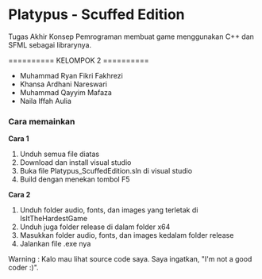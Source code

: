 # Platypus - Scuffed Edition
Tugas Akhir Konsep Pemrograman membuat game menggunakan C++ dan SFML sebagai librarynya.

========== KELOMPOK 2 ==========
- Muhammad Ryan Fikri Fakhrezi
- Khansa Ardhani Nareswari
- Muhammad Qayyim Mafaza
- Naila Iffah Aulia

### Cara memainkan
**Cara 1**
1. Unduh semua file diatas
2. Download dan install visual studio
3. Buka file Platypus_ScuffedEdition.sln di visual studio
4. Build dengan menekan tombol F5

**Cara 2**
1. Unduh folder audio, fonts, dan images yang terletak di IsItTheHardestGame
2. Unduh juga folder release di dalam folder x64
3. Masukkan folder audio, fonts, dan images kedalam folder release
4. Jalankan file .exe nya


Warning : Kalo mau lihat source code saya. Saya ingatkan, "I'm not a good coder :)".
